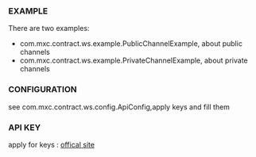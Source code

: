 ### EXAMPLE
There are two examples:
- com.mxc.contract.ws.example.PublicChannelExample, about public channels
- com.mxc.contract.ws.example.PrivateChannelExample, about private channels
### CONFIGURATION
see com.mxc.contract.ws.config.ApiConfig,apply keys and fill them

### API KEY
apply for keys : [offical site](https://www.mxc.com/ucenter/openapi)

